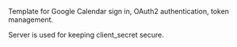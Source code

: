 Template for Google Calendar sign in, OAuth2 authentication, token management. 

Server is used for keeping client_secret secure.